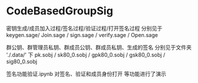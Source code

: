 # CodeBasedGroupSig

密钥生成/成员加入过程/签名过程/验证过程/打开签名过程 分别见于 keygen.sage/ Join.sage / sign.sage / verify.sage / Open.sage

群公钥、群管理员私钥、群成员公钥、群成员私钥、生成的签名 分别见于文件夹 './.data/' 下 pk.sobj / sk80_0.sobj / gpk80_0.sobj / gsk80_0.sobj / sig80_0.sobj

签名功能验证.ipynb 对签名、验证和成员身份打开 等功能进行了演示
